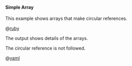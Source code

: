 #### Simple Array

This example shows arrays that make circular references.

@[ruby](show.rb)

The output shows details of the arrays.

The circular reference is not followed.

@[yaml](show.yaml)
